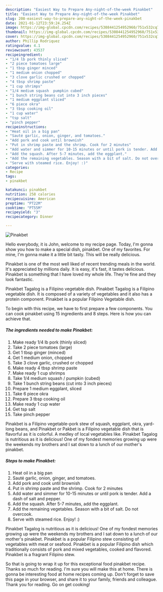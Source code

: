 ```yaml
---
description: "Easiest Way to Prepare Any-night-of-the-week Pinakbet"
title: "Easiest Way to Prepare Any-night-of-the-week Pinakbet"
slug: 208-easiest-way-to-prepare-any-night-of-the-week-pinakbet
date: 2021-01-12T23:59:24.254Z
image: https://img-global.cpcdn.com/recipes/5308441254952960/751x532cq70/pinakbet-recipe-main-photo.jpg
thumbnail: https://img-global.cpcdn.com/recipes/5308441254952960/751x532cq70/pinakbet-recipe-main-photo.jpg
cover: https://img-global.cpcdn.com/recipes/5308441254952960/751x532cq70/pinakbet-recipe-main-photo.jpg
author: Phillip Rodriquez
ratingvalue: 4.1
reviewcount: 43537
recipeingredient:
- "1/4 lb pork thinly sliced"
- "2 piece tomatoes large"
- "1 tbsp ginger minced"
- "1 medium onion chopped"
- "3 clove garlic crushed or chopped"
- "4 tbsp shrimp paste"
- "1 cup shrimps"
- "1/4 medium squash  pumpkin cubed"
- "1 bunch string beans cut into 3 inch pieces"
- "1 medium eggplant sliced"
- "6 piece okra"
- "3 tbsp cooking oil"
- "1 cup water"
- "tsp salt"
- "pinch pepper"
recipeinstructions:
- "Heat oil in a big pan"
- "Sauté garlic, onion, ginger, and tomatoes."
- "Add pork and cook until brownish"
- "Put in shrimp paste and the shrimp. Cook for 2 minutes"
- "Add water and simmer for 10-15 minutes or until pork is tender. Add a dash of salt and pepper."
- "Add the squash. After 5-7 minutes, add the eggplant."
- "Add the remaining vegetables. Season with a bit of salt. Do not overcook."
- "Serve with steamed rice. Enjoy! :)"
categories:
- Recipe
tags:
- pinakbet

katakunci: pinakbet 
nutrition: 258 calories
recipecuisine: American
preptime: "PT22M"
cooktime: "PT55M"
recipeyield: "3"
recipecategory: Dinner

---
```



![Pinakbet](https://img-global.cpcdn.com/recipes/5308441254952960/751x532cq70/pinakbet-recipe-main-photo.jpg)

Hello everybody, it is John, welcome to my recipe page. Today, I'm gonna show you how to make a special dish, pinakbet. One of my favorites. For mine, I'm gonna make it a little bit tasty. This will be really delicious.

Pinakbet is one of the most well liked of recent trending meals in the world. It's appreciated by millions daily. It is easy, it's fast, it tastes delicious. Pinakbet is something that I have loved my whole life. They're fine and they look fantastic.

Pinakbet Tagalog is a Filipino vegetable dish. Pinakbet Tagalog is a Filipino vegetable dish. It is composed of a variety of vegetables and it also has a protein component. Pinakbet is a popular Filipino Vegetable dish.


To begin with this recipe, we have to first prepare a few components. You can cook pinakbet using 15 ingredients and 8 steps. Here is how you can achieve that.

<!--inarticleads1-->

##### The ingredients needed to make Pinakbet:

1. Make ready 1/4 lb pork (thinly sliced)
1. Take 2 piece tomatoes (large)
1. Get 1 tbsp ginger (minced)
1. Get 1 medium onion, chopped
1. Take 3 clove garlic, crushed or chopped
1. Make ready 4 tbsp shrimp paste
1. Make ready 1 cup shrimps
1. Take 1/4 medium squash / pumpkin (cubed)
1. Take 1 bunch string beans (cut into 3 inch pieces)
1. Prepare 1 medium eggplant, sliced
1. Take 6 piece okra
1. Prepare 3 tbsp cooking oil
1. Make ready 1 cup water
1. Get tsp salt
1. Take pinch pepper


Pinakbet is a Filipino vegetable-pork stew of squash, eggplant, okra, yard-long beans, and Pinakbet or Pakbet is a Filipino vegetable dish that is flavorful as it is colorful. A medley of local vegetables like. Pinakbet Tagalog is nutritious as it is delicious! One of my fondest memories growing up were the weekends my brothers and I sat down to a lunch of our mother&#39;s pinakbet. 

<!--inarticleads2-->

##### Steps to make Pinakbet:

1. Heat oil in a big pan
1. Sauté garlic, onion, ginger, and tomatoes.
1. Add pork and cook until brownish
1. Put in shrimp paste and the shrimp. Cook for 2 minutes
1. Add water and simmer for 10-15 minutes or until pork is tender. Add a dash of salt and pepper.
1. Add the squash. After 5-7 minutes, add the eggplant.
1. Add the remaining vegetables. Season with a bit of salt. Do not overcook.
1. Serve with steamed rice. Enjoy! :)


Pinakbet Tagalog is nutritious as it is delicious! One of my fondest memories growing up were the weekends my brothers and I sat down to a lunch of our mother&#39;s pinakbet. Pinakbet is a popular Filipino stew consisting of vegetables with meat or seafood. Pinakbet is a popular Filipino dish which traditionally consists of pork and mixed vegetables, cooked and flavored. Pinakbet is a fragrant Filipino stew. 

So that is going to wrap it up for this exceptional food pinakbet recipe. Thanks so much for reading. I'm sure you will make this at home. There is gonna be interesting food at home recipes coming up. Don't forget to save this page in your browser, and share it to your family, friends and colleague. Thank you for reading. Go on get cooking!
